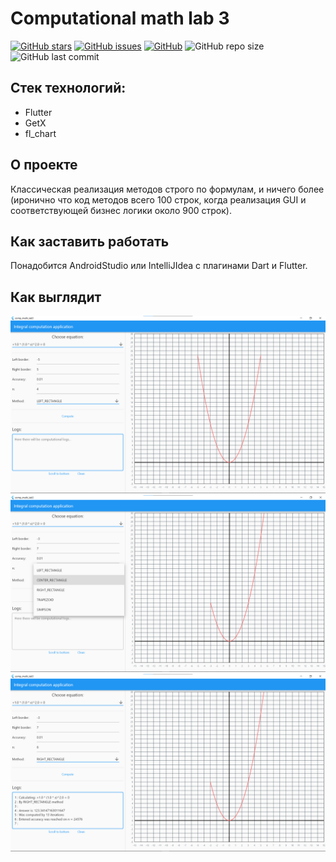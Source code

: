 # Computational math lab 3

[![GitHub stars][stars-shield]][stars-url]
[![GitHub issues][issues-shield]][issues-url]
[![GitHub][license-shield]][license-url]
![GitHub repo size](https://img.shields.io/github/repo-size/burevestnik-png/comp-math-lab3)
![GitHub last commit](https://img.shields.io/github/last-commit/burevestnik-png/comp-math-lab3)

## Стек технологий:
- Flutter
- GetX
- fl_chart

## О проекте
Классическая реализация методов строго по формулам, и ничего более (иронично что код методов всего 100 строк, когда реализация GUI и соответствующей бизнес логики около 900 строк).

##  Как заставить работать
Понадобится AndroidStudio или IntelliJIdea с плагинами Dart и Flutter. 

## Как выглядит
![First view](./readme/1.png)
![Second view](./readme/2.png)
![Third view](./readme/3.png)

[stars-shield]: https://img.shields.io/github/stars/burevestnik-png/comp-math-lab3?style=social
[stars-url]: https://github.com/burevestnik-png/comp-math-lab3/stargazers
[issues-shield]: https://img.shields.io/github/issues/burevestnik-png/comp-math-lab3
[issues-url]: https://github.com/burevestnik-png/comp-math-lab3/issues
[license-shield]: https://img.shields.io/github/license/burevestnik-png/comp-math-lab3
[license-url]: https://github.com/burevestnik-png/comp-math-lab3/blob/master/LICENSE